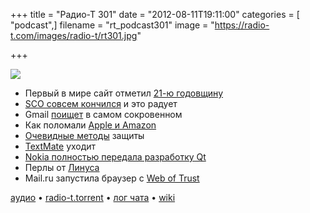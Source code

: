 +++
title = "Радио-Т 301"
date = "2012-08-11T19:11:00"
categories = [ "podcast",]
filename = "rt_podcast301"
image = "https://radio-t.com/images/radio-t/rt301.jpg"

+++

![](https://radio-t.com/images/radio-t/rt301.jpg)

* Первый в мире сайт отметил [21-ю годовщину](http://habrahabr.ru/post/149226/)
* [SCO совсем кончился](http://www.zdnet.com/sco-is-finally-dead-parrot-dead-7000002357/) и это радует
* Gmail [поищет](http://www.huffingtonpost.com/2012/08/08/gmail-search-results-google_n_1756896.html) в самом сокровенном
* Как поломали [Apple и Amazon](http://www.wired.com/gadgetlab/2012/08/apple-amazon-mat-honan-hacking/)
* [Очевидные методы](http://www.techrepublic.com/blog/security/five-ways-to-protect-yourself-in-a-multi-device-multi-platform-world/8233) защиты
* [TextMate](http://arstechnica.com/apple/2012/08/odgaard-i-will-continue-working-on-textmate-as-long-as-i-am-a-mac-user/) уходит
* [Nokia полностью передала разработку Qt](http://www.linux.org.ru/news/opensource/8085759)
* Перлы от [Линуса](http://www.attendly.com/linux-founder-linus-torvalds-delivers-a-smackdown-like-no-other/)
* Mail.ru запустила браузер с [Web of Trust](http://thenextweb.com/insider/2012/08/08/russias-mail-ru-launches-internet-a-new-browser-with-web-of-trust-ratings-integrated/?a)

[аудио](https://cdn.radio-t.com/rt_podcast301.mp3) • [radio-t.torrent](https://cdn.radio-t.com/torrents/rt_podcast301.mp3.torrent) • [лог чата](http://chat.radio-t.com/logs/radio-t-301.html) • [wiki](http://wiki.radio-t.com/%D0%92%D1%8B%D0%BF%D1%83%D1%81%D0%BA_301)<audio src="https://cdn.radio-t.com/rt_podcast301.mp3" preload="none"></audio>
